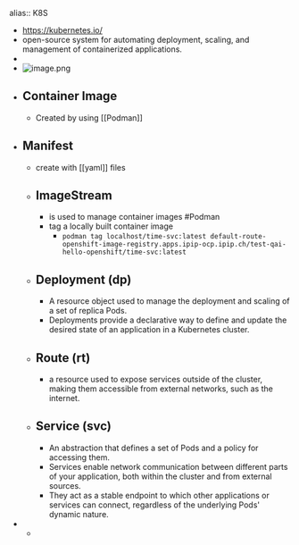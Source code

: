 alias:: K8S

- https://kubernetes.io/
- open-source system for automating deployment, scaling, and management of containerized applications.
-
- ![image.png](../assets/image_1695211783197_0.png)
- ## Container Image
	- Created by using [[Podman]]
- ## Manifest
	- create with [[yaml]] files
	- ## ImageStream
		- is used to manage container images #Podman
		- tag a locally built container image
			- `podman tag localhost/time-svc:latest default-route-openshift-image-registry.apps.ipip-ocp.ipip.ch/test-qai-hello-openshift/time-svc:latest`
	- ## Deployment (dp)
		- A resource object used to manage the deployment and scaling of a set of replica Pods.
		- Deployments provide a declarative way to define and update the desired state of an application in a Kubernetes cluster.
	- ## Route (rt)
		- a resource used to expose services outside of the cluster, making them accessible from external networks, such as the internet.
	- ## Service (svc)
		- An abstraction that defines a set of Pods and a policy for accessing them.
		- Services enable network communication between different parts of your application, both within the cluster and from external sources.
		- They act as a stable endpoint to which other applications or services can connect, regardless of the underlying Pods' dynamic nature.
-
	-